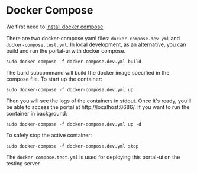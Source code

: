 # Docker Compose

We first need to [install docker compose](https://docs.docker.com/compose/install/).

There are two docker-compose yaml files: `docker-compose.dev.yml` and `docker-compose.test.yml`. In local development, as an alternative, you can build and run the portal-ui with docker compose.

````
sudo docker-compose -f docker-compose.dev.yml build
````

The build subcommand will build the docker image specified in the compose file. To start up the container:

````
sudo docker-compose -f docker-compose.dev.yml up
````

Then you will see the logs of the containers in stdout. Once it's ready, you'll be able to access the portal at  http://localhost:8686/. If you want to run the container in background:

````
sudo docker-compose -f docker-compose.dev.yml up -d
````

To safely stop the active container:

````
sudo docker-compose -f docker-compose.dev.yml stop
````

The `docker-compose.test.yml` is used for deploying this portal-ui on the testing server.
